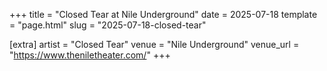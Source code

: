 +++
title = "Closed Tear at Nile Underground"
date = 2025-07-18
template = "page.html"
slug = "2025-07-18-closed-tear"

[extra]
artist = "Closed Tear"
venue = "Nile Underground"
venue_url = "https://www.theniletheater.com/"
+++
